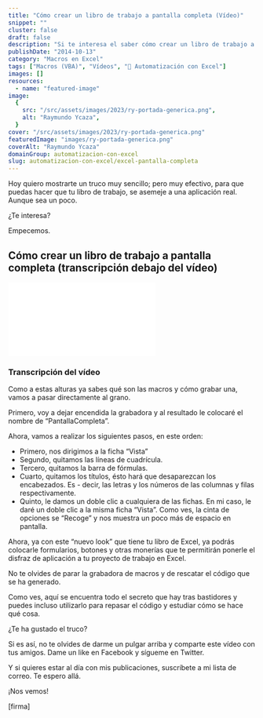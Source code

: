 ```yaml
---
title: "Cómo crear un libro de trabajo a pantalla completa (Vídeo)"
snippet: ""
cluster: false
draft: false
description: "Si te interesa el saber cómo crear un libro de trabajo a pantalla completa, entonces aquí te dejo un vídeo de dos minutos en el que te muestro cómo hacerlo."
publishDate: "2014-10-13"
category: "Macros en Excel"
tags: ["Macros (VBA)", "Vídeos", "🤖 Automatización con Excel"]
images: []
resources:
  - name: "featured-image"
image:
  {
    src: "/src/assets/images/2023/ry-portada-generica.png",
    alt: "Raymundo Ycaza",
  }
cover: "/src/assets/images/2023/ry-portada-generica.png"
featuredImage: "images/ry-portada-generica.png"
coverAlt: "Raymundo Ycaza"
domainGroup: automatizacion-con-excel
slug: automatizacion-con-excel/excel-pantalla-completa
---
```


Hoy quiero mostrarte un truco muy sencillo; pero muy efectivo, para que puedas hacer que tu libro de trabajo, se asemeje a una aplicación real. Aunque sea un poco.

¿Te interesa?

Empecemos.

## Cómo crear un libro de trabajo a pantalla completa (transcripción debajo del vídeo)

<iframe src="//www.youtube.com/embed/46edOQv8zNA?modestbranding=1&amp;autohide=1&amp;showinfo=0" frameborder="0" allowfullscreen></iframe>

### Transcripción del vídeo

Como a estas alturas ya sabes qué son las macros y cómo grabar una, vamos a pasar directamente al grano.

Primero, voy a dejar encendida la grabadora y al resultado le colocaré el nombre de “PantallaCompleta”.

Ahora, vamos a realizar los siguientes pasos, en este orden:

- Primero, nos dirigimos a la ficha “Vista”
- Segundo, quitamos las líneas de cuadrícula.
- Tercero, quitamos la barra de fórmulas.
- Cuarto, quitamos los títulos, ésto hará que desaparezcan los encabezados. Es - decir, las letras y los números de las columnas y filas respectivamente.
- Quinto, le damos un doble clic a cualquiera de las fichas. En mi caso, le daré un doble clic a la misma ficha “Vista”. Como ves, la cinta de opciones se “Recoge” y nos muestra un poco más de espacio en pantalla.

Ahora, ya con este “nuevo look” que tiene tu libro de Excel, ya podrás colocarle formularios, botones y otras monerías que te permitirán ponerle el disfraz de aplicación a tu proyecto de trabajo en Excel.

No te olvides de parar la grabadora de macros y de rescatar el código que se ha generado.

Como ves, aquí se encuentra todo el secreto que hay tras bastidores y puedes incluso utilizarlo para repasar el código y estudiar cómo se hace qué cosa.

¿Te ha gustado el truco?

Si es así, no te olvides de darme un pulgar arriba y comparte este vídeo con tus amigos. Dame un like en Facebook y sígueme en Twitter.

Y si quieres estar al día con mis publicaciones, suscríbete a mi lista de correo. Te espero allá.

¡Nos vemos!

\[firma\]
